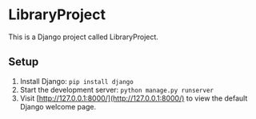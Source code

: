 # LibraryProject

This is a Django project called LibraryProject.

## Setup

1. Install Django: `pip install django`
2. Start the development server: `python manage.py runserver`
3. Visit [http://127.0.0.1:8000/](http://127.0.0.1:8000/) to view the default Django welcome page.

